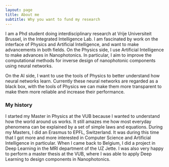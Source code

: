 ```yaml
---
layout: page
title: About me
subtitle: Why you want to fund my research
---
```


I am a Phd student doing interdisciplinary research at Vrije Universiteit Brussel, in the Integrated Intelligence Lab. I am fascinated by work on the interface of Physics and Artificial Intelligence, and want to make advancements in both fields. On the Physics side, I use Artificial Intelligence to make advances in Nanophotonics. In particular, I aim to improve the computational methods for inverse design of nanophotonic components using neural networks.

On the AI side, I want to use the tools of Physics to better understand how neural networks learn. Currently these neural networks are regarded as a black box, with the tools of Physics we can make them more transparent to make them more reliable and increase their performance. 

### My history

I started my Master in Physics at the VUB because I wanted to understand how the world around us works. It still amazes me how most everyday phenomena can be explained by a set of simple laws and equations. During my Masters, I did an Erasmus to EPFL, Switzerland. It was during this time that I got more and more interested in Computer Science and Artificial Intelligence in particular. When I came back to Belgium, I did a project in Deep Learning in the MRI department of the UZ Jette. I was also very happy to perform a master thesis at the VUB, where I was able to apply Deep Learning to design components in Nanophotonics.
